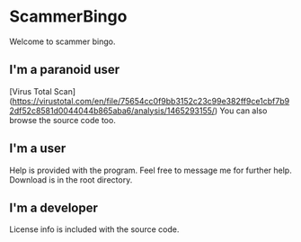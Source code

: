 # ScammerBingo
Welcome to scammer bingo.

## I'm a paranoid user
[Virus Total Scan] (https://virustotal.com/en/file/75654cc0f9bb3152c23c99e382ff9ce1cbf7b92df52c8581d0044044b865aba6/analysis/1465293155/)
You can also browse the source code too.

## I'm a user
Help is provided with the program. Feel free to message me for further help.
Download is in the root directory.

## I'm a developer
License info is included with the source code.
